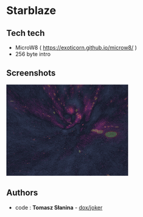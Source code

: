 # Starblaze

## Tech tech
* MicroW8 ( https://exoticorn.github.io/microw8/ )
* 256 byte intro
## Screenshots
![Screenshot](sb.png)
## Authors
* code : **Tomasz Słanina** - [dox/joker](https://github.com/tslanina)

